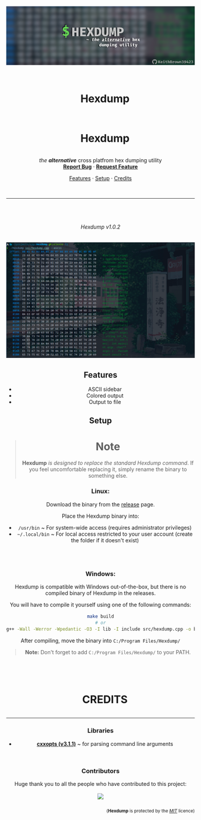 <div align="center">
  <br /><br />
  <img src="./assets/banner.png" alt="Banner" />
  <br /><br />
</div>

<div id="user-content-toc" align="center">
  <ul>
    <summary><h1 style="display: inline-block;">Hexdump</h1></summary>
  </ul>

<div id="user-content-toc" align="center">
  <ul>
    <summary><h1 style="display: inline-block;">Hexdump</h1></summary>
  </ul>

  <p>
    <i>the <b>alternative</b></i> cross platfrom hex dumping utility
    <br />
    <a href="https://github.com/KeithBrown39423/Hexdump/issues"><b>Report Bug</b></a>
    ·
    <a href="https://github.com/KeithBrown39423/Hexdump/issues/new?assignees=KeithBrown39423&labels=enhancement&projects=&template=feature-suggestion.md&title=%5BFeature%5D+%3CTITLE+HERE%3E"><b>Request Feature</b></a>
  </p>
</div>

<p align="center">
  <a href="#features">Features</a> ·
  <a href="#setup">Setup</a> ·
  <a href="#credits">Credits</a>
</p>

<br />

----

<br /><br />
<div align="center">
  
  ###### Hexdump v1.0.2
  
  <img src="./assets/screenshot.png" alt="Screenshot" />
</div>

## Features
* ASCII sidebar
* Colored output
* Output to file

## Setup
<blockquote>
  <h1>Note</h1>

  **Hexdump** *is designed to replace the standard Hexdump command*.
  If you feel uncomfortable replacing it, simply rename the binary to something else.
</blockquote>

### Linux\:
Download the binary from the [release](https://github.com/KeithBrown39423/Hexdump/releases/) page. 

Place the Hexdump binary into: 
* `/usr/bin` ~ For system-wide access (requires administrator privileges)
* `~/.local/bin` ~ For local access restricted to your user account (create the folder if it doesn't exist)

<br /><br />

### Windows:
Hexdump is compatible with Windows out-of-the-box, but there is no compiled binary of Hexdump in the releases.

You will have to compile it yourself using one of the following commands:
```bash
make build
# or
g++ -Wall -Werror -Wpedantic -O3 -I lib -I include src/hexdump.cpp -o bin/hexdump
```
After compiling, move the binary into `C:/Program Files/Hexdump/`
> **Note:** Don't forget to add `C:/Program Files/Hexdump/` to your PATH.

<br /><br />


<div id="user-content-toc" align="center">
  <ul>
    <summary><h1 style="display: inline-block;">CREDITS</h1></summary>
  </ul>
</div>

----

### Libraries
* [**cxxopts (v3.1.1)**](https://github.com/jarro2783/cxxopts/tree/v3.1.1) ~ for parsing command line arguments

<br />

### Contributors
Huge thank you to all the people who have contributed to this project:
<br /><br />
<a href="https://github.com/KeithBrown39423/Hexdump/graphs/contributors">
  <img src="https://contrib.rocks/image?repo=KeithBrown39423/Hexdump"/>
</a>

<p align="right">
  <sub>(<b>Hexdump</b> is protected by the <a href="https://raw.githubusercontent.com/KeithBrown39423/Hexdump/release/LICENSE"><i>MIT</i></a> licence)</sub>
</p>
